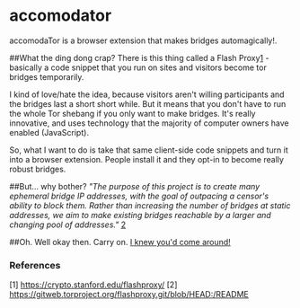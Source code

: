 accomodator
===========

accomodaTor is a browser extension that makes bridges automagically!.

##What the ding dong crap?
There is this thing called a Flash Proxy[1](https://crypto.stanford.edu/flashproxy/) - basically a code snippet that you run on sites and visitors become tor bridges temporarily.

I kind of love/hate the idea, because visitors aren't willing participants and the bridges last a short short while. But it means that you don't have to run the whole Tor shebang if you only want to make bridges. It's really innovative, and uses technology that the majority of computer owners have enabled (JavaScript).

So, what I want to do is take that same client-side code snippets and turn it into a browser extension. People install it and they opt-in to become really robust bridges. 

##But... why bother?
*"The purpose of this project is to create many ephemeral bridge IP
addresses, with the goal of outpacing a censor's ability to block them.
Rather than increasing the number of bridges at static addresses, we aim
to make existing bridges reachable by a larger and changing pool of
addresses."* [2](https://gitweb.torproject.org/flashproxy.git/blob/HEAD:/README)

##Oh. Well okay then. Carry on.
[I knew you'd come around!](https://www.youtube.com/watch?v=HrlSkcHQnwI)

### References
[1] https://crypto.stanford.edu/flashproxy/
[2] https://gitweb.torproject.org/flashproxy.git/blob/HEAD:/README
